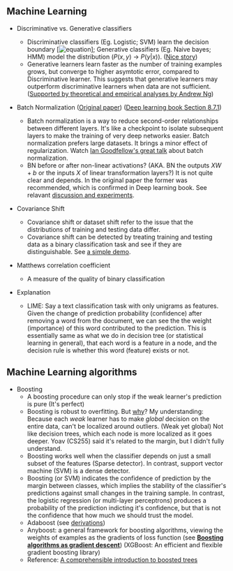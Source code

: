 ## Machine Learning
* Discriminative vs. Generative classifiers
    - Discriminative classifiers (Eg. Logistic; SVM) learn the decision boundary \[![equation](http://latex.codecogs.com/gif.latex?p(y|x))\]; Generative classifiers (Eg. Naive bayes; HMM) model the distribution ($P(x,y)$ -> $P(y|x)$). ([Nice story](https://medium.com/@mlengineer/generative-and-discriminative-models-af5637a66a3))
    - Generative learners learn faster as the number of training examples grows, but converge to higher asymtotic error, compared to Discriminative learner. This suggests that generative learners may outperform discriminative learners when data are not sufficient. ([Supported by theoretical and empirical analyses by Andrew Ng](http://ai.stanford.edu/~ang/papers/nips01-discriminativegenerative.pdf))

* Batch Normalization ([Original paper](https://arxiv.org/pdf/1502.03167.pdf)) ([Deep learning book Section 8.7.1](http://www.deeplearningbook.org/contents/optimization.html))
    - Batch normalization is a way to reduce second-order relationships between different layers. It's like a checkpoint to isolate subsequent layers to make the training of very deep networks easier. Batch normalization prefers large datasets. It brings a minor effect of regularization. Watch [Ian Goodfellow's great talk](https://www.youtube.com/watch?v=Xogn6veSyxA&feature=youtu.be) about batch normalization.
    - BN before or after non-linear activations? (AKA. BN the outputs $XW+b$ or the inputs $X$ of linear transformation layers?) It is not quite clear and depends. In the original paper the former was recommended, which is confirmed in Deep learning book. See relavant [discussion and experiments](https://www.reddit.com/r/MachineLearning/comments/67gonq/d_batch_normalization_before_or_after_relu/).

* Covariance Shift
    - Covariance shift or dataset shift refer to the issue that the distributions of training and testing data differ.
    - Covariance shift can be detected by treating training and testing data as a binary classification task and see if they are distinguishable. See [a simple demo](https://blog.bigml.com/2014/01/03/simple-machine-learning-to-detect-covariate-shift/).

* Matthews correlation coefficient
    - A measure of the quality of binary classification

* Explanation
    - LIME: Say a text classification task with only unigrams as features. Given the change of prediction probability (confidence) after removing a word from the document, we can see the the weight (importance) of this word contributed to the prediction. This is essentially same as what we do in decision tree (or statistical learning in general), that each word is a feature in a node, and the decision rule is whether this word (feature) exists or not.

## Machine Learning algorithms
* Boosting
    - A boosting procedure can only stop if the weak learner's prediction is pure (It's perfect)
    - Boosting is robust to overfitting. But [why](https://www.quora.com/Why-is-the-boosting-algorithm-robust-to-overfitting)? My understanding: Because each *weak* learner has to make *global* decision on the entire data, can't be localized around outliers. (Weak yet global) Not like decision trees, which each node is more localized as it goes deeper. Yoav (CS255) said it's related to the margin, but I didn't fully understand.
    - Boosting works well when the classifier depends on just a small subset of the features (Sparse detector). In contrast, support vector machine (SVM) is a dense detector.
    - Boosting (or SVM) indicates the confidence of prediction by the margin between classes, which implies the stability of the classifier's predictions against small changes in the training sample. In contrast, the logistic regression (or multi-layer perceptrons) produces a probability of the prediction indicting it's confidence, but that is not the confidence that how much we should trust the model.
    - Adaboost (see [derivations](http://www.inf.fu-berlin.de/inst/ag-ki/adaboost4.pdf))
    - Anyboost: a general framework for boosting algorithms, viewing the weights of examples as the gradients of loss function (see [**Boosting algorithms as gradient descent**](https://papers.nips.cc/paper/1766-boosting-algorithms-as-gradient-descent.pdf)) (XGBoost: An efficient and flexible gradient boosting library)
    - Reference: [A comprehensible introduction to boosted trees](https://xgboost.readthedocs.io/en/latest/tutorials/model.html)


